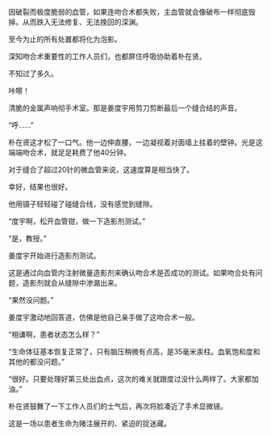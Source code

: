 因破裂而极度脆弱的血管，如果连吻合术都失败，主血管就会像破布一样彻底毁掉。从而跌入无法修复、无法挽回的深渊。

至今为止的所有处置都将化为泡影。

深知吻合术重要性的工作人员们，也都屏住呼吸协助着朴在贤。

不知过了多久。

咔嚓！

清脆的金属声响彻手术室。那是姜度宇用剪刀剪断最后一个缝合结的声音。

“呼……”

朴在贤这才松了一口气。他一边伸直腰，一边凝视着对面墙上挂着的壁钟。光是这端端吻合术，就足足耗费了他40分钟。

对于缝合了超过20针的微血管来说，这速度算是相当快了。

幸好，结果也很好。

他用镊子轻轻碰了碰缝合线，没有感觉到缝隙。

“度宇啊，松开血管钳，做一下造影剂测试。”

“是，教授。”

姜度宇开始进行造影剂测试。

这是通过向血管内注射微量造影剂来确认吻合术是否成功的测试。如果吻合处有问题，造影剂就会从缝隙中渗漏出来。

“果然没问题。”

姜度宇激动地回答道，仿佛是他自己亲手做了这吻合术一般。

“相谦啊，患者状态怎么样？”

“生命体征基本恢复正常了，只有脑压稍微有点高，是35毫米汞柱。血氧饱和度和其他的都没问题。”

“很好。只要处理好第三处出血点，这次的难关就跟度过没什么两样了。大家都加油。”

朴在贤鼓舞了一下工作人员们的士气后，再次将脸凑近了手术显微镜。

这是一场以患者生命为赌注展开的、紧迫的捉迷藏。